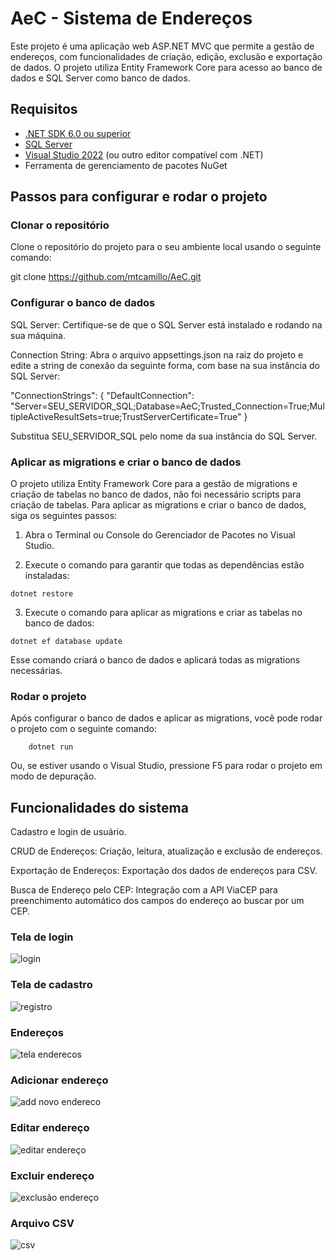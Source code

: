 # AeC - Sistema de Endereços

Este projeto é uma aplicação web ASP.NET MVC que permite a gestão de endereços, com funcionalidades de criação, edição, exclusão e exportação de dados. O projeto utiliza Entity Framework Core para acesso ao banco de dados e SQL Server como banco de dados.

## Requisitos

- [.NET SDK 6.0 ou superior](https://dotnet.microsoft.com/download)
- [SQL Server](https://www.microsoft.com/pt-br/sql-server/sql-server-downloads)
- [Visual Studio 2022](https://visualstudio.microsoft.com/) (ou outro editor compatível com .NET)
- Ferramenta de gerenciamento de pacotes NuGet

## Passos para configurar e rodar o projeto

### Clonar o repositório

Clone o repositório do projeto para o seu ambiente local usando o seguinte comando:

git clone https://github.com/mtcamillo/AeC.git

### Configurar o banco de dados
   
SQL Server: Certifique-se de que o SQL Server está instalado e rodando na sua máquina.

Connection String: Abra o arquivo appsettings.json na raiz do projeto e edite a string de conexão da seguinte forma, com base na sua instância do SQL Server:

"ConnectionStrings": {
  "DefaultConnection": "Server=SEU_SERVIDOR_SQL;Database=AeC;Trusted_Connection=True;MultipleActiveResultSets=true;TrustServerCertificate=True"
}

Substitua SEU_SERVIDOR_SQL pelo nome da sua instância do SQL Server.

### Aplicar as migrations e criar o banco de dados
   
O projeto utiliza Entity Framework Core para a gestão de migrations e criação de tabelas no banco de dados, não foi necessário scripts para criação de tabelas. Para aplicar as migrations e criar o banco de dados, siga os seguintes passos:

  1. Abra o Terminal ou Console do Gerenciador de Pacotes no Visual Studio.

  2. Execute o comando para garantir que todas as dependências estão instaladas:

    dotnet restore  

  3. Execute o comando para aplicar as migrations e criar as tabelas no banco de dados:

    dotnet ef database update
    
  Esse comando criará o banco de dados e aplicará todas as migrations necessárias.

### Rodar o projeto

Após configurar o banco de dados e aplicar as migrations, você pode rodar o projeto com o seguinte comando:

        dotnet run

Ou, se estiver usando o Visual Studio, pressione F5 para rodar o projeto em modo de depuração.


## Funcionalidades do sistema

Cadastro e login de usuário.

CRUD de Endereços: Criação, leitura, atualização e exclusão de endereços.

Exportação de Endereços: Exportação dos dados de endereços para CSV.

Busca de Endereço pelo CEP: Integração com a API ViaCEP para preenchimento automático dos campos do endereço ao buscar por um CEP.


### Tela de login
![login](https://github.com/user-attachments/assets/1618a72c-a0ee-4c1a-9095-4004062ca8b7)

### Tela de cadastro
![registro](https://github.com/user-attachments/assets/4b66d9b3-f594-42f7-a689-5d5ef3078edc)

### Endereços
![tela enderecos](https://github.com/user-attachments/assets/95fb054d-5559-4582-a8d4-b35824d66398)

### Adicionar endereço
![add novo endereco](https://github.com/user-attachments/assets/8c681a78-76f6-4dbe-b3bf-43804c8a0bd1)

### Editar endereço
![editar endereço](https://github.com/user-attachments/assets/78be8e1f-822c-4757-8167-2e950b6be95e)

### Excluir endereço
![exclusão endereço](https://github.com/user-attachments/assets/8a57b404-2e7e-4908-99db-09e7c50c7e7f)

### Arquivo CSV
![csv](https://github.com/user-attachments/assets/a0f17903-d085-4f70-b992-24213592b748)


